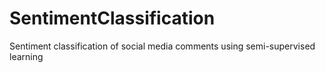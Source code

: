 # SentimentClassification
Sentiment classification of social media comments using semi-supervised learning
